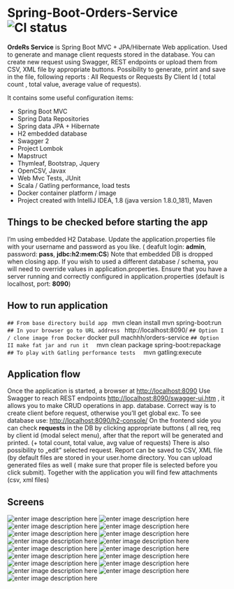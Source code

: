 ﻿
# Spring-Boot-Orders-Service  ![CI status](https://img.shields.io/badge/build-passing-brightgreen.svg)

**OrdeRs Service** is Spring Boot MVC + JPA/Hibernate Web application. Used to generate and manage client requests stored in the database. You can create new request using Swagger, REST endpoints or upload them from CSV, XML file by appropriate buttons. Possibility to generate, print and save in the file, following reports : All Requests or Requests By Client Id ( total count , total value, average value of requests). 

It contains some useful configuration items:

-   Spring Boot MVC
-   Spring Data Repositories
-   Spring data JPA + Hibernate
-   H2 embedded database
-   Swagger 2
-   Project Lombok
-   Mapstruct
-   Thymleaf, Bootstrap, Jquery
-   OpenCSV, Javax
-   Web Mvc Tests, JUnit
-   Scala / Gatling performance, load tests
- Docker container platform / image
-  Project created with IntelliJ IDEA, 1.8 (java version 1.8.0_181), Maven

##  **Things to be checked before starting the app**
I’m using embedded H2 Database. Update the application.properties file with your  username and password as you like. ( deafult  login: **admin**, password: **pass**, **jdbc:h2:mem:CS**) Note that embedded DB is dropped when closing app. If you wish to used a different database / schema, you will need to override values in application.properties. Ensure that you have a server running and correctly configured in application.properties (default is localhost, port: **8090**)

##  How to run application

`## From base directory build app `
mvn clean install
mvn spring-boot:run
`## In your browser go to URL address `
http://localhost:8090/
`## Option I / clone image from Docker`
docker pull machhh/orders-service
`## Option II make fat jar and run it  `
 mvn clean package spring-boot:repackage
 `## To play with Gatling performance tests  `
 mvn gatling:execute
 
## Application flow
Once the application is started, a browser at [http://localhost:8090](http://localhost:8090)
Use Swagger to reach REST endpoints [http://localhost:8090/swagger-ui.htm](http://localhost:8090/swagger-ui.htm) , it allows you to make CRUD operations in app. database. Correct way is to create client before request, otherwise you’ll get global exc. To see database use: [http://localhost:8090/h2-console/](http://localhost:8090/h2-console/) 
On the frontend side you can check **requests** in the DB by clicking appropriate  buttons ( all req, req by client id (modal select menu), after that the  report will be generated and printed. (+ total count, total value, avg value of requests) There is also possibility to „edit” selected request. Report can be saved to CSV, XML file (by default files are stored in your user.home directory.
You can upload generated files as well ( make sure that proper file is selected before you click submit). Together with the application you will find few attachments (csv, xml files)

##  Screens
![enter image description here](https://lh3.googleusercontent.com/wD-V_NGBg0JXNZEuzTTZ90LgNwgpfbuXtJ10uIAK76C2X_G6S3vgHnY7rPy6kxS7Vjg_EYBSMffr)
![enter image description here](https://lh3.googleusercontent.com/-1_vN8aOaWdPu_5M0XJWqwb8ty1ql56eA41SMKGGeZlj7rjJ0uBDxrLu2ZoM9X_s49msbGXMrtZL)
![enter image description here](https://lh3.googleusercontent.com/3VBtckQyS7HGhRpaMr5uOp-lvWPNci8MJrk-MRnEEGBGrxpwRZxO_6dFENR_uC5Pgnkyud7lIVXY)
![enter image description here](https://lh3.googleusercontent.com/JNd4QLYUGgQ98BtTxUhRqyXbbNwBBjvm0GoVefnZTGHTRxAIr-LytPEizOTcBN5tKuW3QV9y8ACH)
![enter image description here](https://lh3.googleusercontent.com/Yt11PyNZXtGslf2fNzpXxjD-zrYXfJRKj1Pjyk2NQkCaC_EsKpUHWx3GovXc0i114TOwz9Tuy5Or)
![enter image description here](https://lh3.googleusercontent.com/EiCBKXduW6qfQc146_g57YXonNnsnzfLXCZCD2F6wSYy31V_jaZ0xS2Q6Fi5XKCCkNlvoPjq6acS)
![enter image description here](https://lh3.googleusercontent.com/Wl3uhTb36YxQGmgEbfdWrXOpBidhmYQRqO2dSjOEHOzD0ban87VXnwxpc5UB2N2JM-taOVWHwNE5)
![enter image description here](https://lh3.googleusercontent.com/yE1JY4hJFv2wOLgQhII3f-7y1YW8ynT6gH8DbWCdbm9qPnz_LZV7LvVyYBvRmYVeePHH_wxLL5aK)
![enter image description here](https://lh3.googleusercontent.com/zyIzOiQnBag5K7qjBwmSSh9NEVgXD5RtEammVQqtGccB_7ZxAP7FSX1OkNzEfQVgsMo6hw6TUCuU)
![enter image description here](https://lh3.googleusercontent.com/aQl6Va2fHtPSR7AASZgf-npL260877MyM7u20q6YDyfk45s0dXkf4pJM5gsn7rWKFBfGY347XkTH)
![enter image description here](https://lh3.googleusercontent.com/4Bs7ke5_AcpQ0sfDI3HymUiIZD6KUJOrmXaqRcA1h9cwJORoT-jL4304ilQ4nSgPYLJa84FOY0MM)
![enter image description here](https://lh3.googleusercontent.com/Y5VfF1DV3MAWPo_EEv4dg8cAVlrjab_GqWL5pnfY7Fq0xmqNTCgJQI-tHVrY7tAqGoXE2vQIeBcQ)
![enter image description here](https://lh3.googleusercontent.com/hm7oQbCVrikLqOLBWiorPSVPTIZFU4HMnHO3N0J1du4oPvX07uHQ2Z2Q-NE8ijWw8SOLr7NvpqL1)
![enter image description here](https://lh3.googleusercontent.com/3DNyzEYpttkLelDyWA0dtHaEmJdpc-1cD-GFMt9Ubr0SghjPIJwkQc4hvaYHYc6WtHwam-Ol-31a)
![enter image description here](https://lh3.googleusercontent.com/jIO4rHPskBeKOrYkAIDX3aNa1bDs89CrCTEBltwOkRBeDSxUvVzMskcAWP4u4gifIPSdJ3BGpR47)
![enter image description here](https://lh3.googleusercontent.com/hJj_iYuwLauSwbvSrzjfOgka39xgGIU4_X_CfagagQKP1oYcpE8uhE01atcQRX7eJz6XeRXdMW8v)
![enter image description here](https://lh3.googleusercontent.com/a-xBV-svkbOwcPokP8KGvOLl-zhYEnAGj4WQnbC7943WqSzujQUKD5lLZWf-KlmhazoM6-fATiAI)
